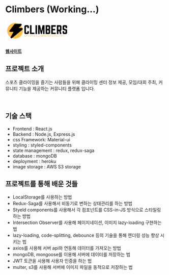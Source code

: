 # Climbers (Working...)

<p align="left">
  <img src="/src/images/ClimbersLogo.png" width="200px">
</p>

#### [웹사이트](https://www.climbers.kr)

## 프로젝트 소개

스포츠 클라이밍을 즐기는 사람들을 위해 클라이밍 센터 정보 제공, 모임/대회 주최, 커뮤니티 기능을 제공하는 커뮤니티 플랫폼 입니다.

<br>

## 기술 스택
* Frontend : React.js
* Backend : Node.js, Express.js
* css Framework: Material-ui
* styling : styled-components
* state management : redux, redux-saga
* database : mongoDB
* deployment : heroku
* image storage : AWS S3 storage

## 프로젝트를 통해 배운 것들

* LocalStorage를 사용하는 방법
* Redux-Saga를 사용해서 비동기로 변하는 상태관리를 하는 방법
* Styeld components를 사용해서 각 컴포넌트를 CSS-in-JS 방식으로 스타일링 하는 방법
* Intersection Observer를 사용해 페이지네이션, 이미지 lazy-loading 구현하는 법
* lazy-loading, code-splitting, debounce 등의 기술을 통해 렌더링 성능 향상 시키는 법
* axios를 사용해 서버 api와 연동해 데이터를 가져오는 방법
* mongoDB, mongoose를 이용해 서버에 데이터를 저장하는 법
* JWT 토큰을 사용해 사용자 인증을 하는 법
* multer, s3를 사용해 서버에 이미지 파일을 동적으로 저장하는 법 
